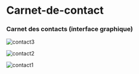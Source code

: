 # Carnet-de-contact
### Carnet des contacts (interface graphique)

![contact3](https://user-images.githubusercontent.com/32202745/43369570-2beed09e-9371-11e8-9639-0bfc83fca5c2.PNG)

![contact2](https://user-images.githubusercontent.com/32202745/43369571-2c2eaaac-9371-11e8-8b8e-b928c61b3728.PNG)

![contact1](https://user-images.githubusercontent.com/32202745/43369572-2c6b3454-9371-11e8-9de1-ca25e67487cd.PNG)
